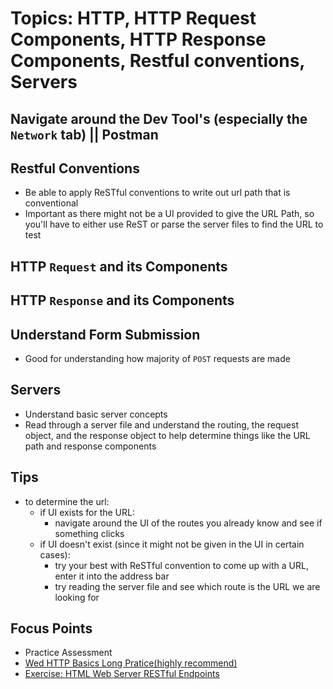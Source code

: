 # Topics: HTTP, HTTP Request Components, HTTP Response Components, Restful conventions, Servers

## Navigate around the Dev Tool's (especially the `Network` tab) || Postman

## Restful Conventions
- Be able to apply ReSTful conventions to write out url path that is conventional
- Important as there might not be a UI provided to give the URL Path, so you'll have to either use ReST or parse the server files to find the URL to test

## HTTP `Request` and its Components

## HTTP `Response` and its Components

## Understand Form Submission
- Good for understanding how majority of `POST` requests are made

## Servers
- Understand basic server concepts
- Read through a server file and understand the routing, the request object, and the response object to help determine things like the URL path and response components


## Tips
- to determine the url:
  - if UI exists for the URL: 
    - navigate around the UI of the routes you already know and see if something clicks
  - if UI doesn't exist (since it might not be given in the UI in certain cases):
    - try your best with ReSTful convention to come up with a URL, enter it into the address bar
    - try reading the server file and see which route is the URL we are looking for


## Focus Points
- Practice Assessment
- [Wed HTTP Basics Long Pratice(highly recommend)](https://open.appacademy.io/learn/js-py---pt-jun-2022-online/week-15---http--rest--and-servers/http-basics-long-practice)
- [Exercise: HTML Web Server RESTful Endpoints](https://open.appacademy.io/learn/js-py---pt-jun-2022-online/week-15---http--rest--and-servers/exercise--html-web-server-restful-endpoints)
